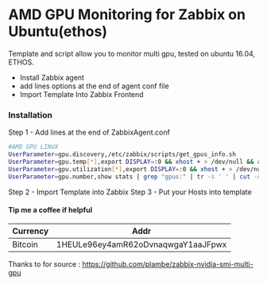# AMD GPU Monitoring for Zabbix on Ubuntu(ethos)

Template and script allow you to monitor multi gpu, tested on ubuntu 16.04, ETHOS.

  - Install Zabbix agent
  - add lines options at the end of agent conf file
  - Import Template Into Zabbix Frontend

### Installation

Step 1 - Add lines at the end of ZabbixAgent.conf

```sh
#AMD GPU LINUX
UserParameter=gpu.discovery,/etc/zabbix/scripts/get_gpus_info.sh
UserParameter=gpu.temp[*],export DISPLAY=:0 && xhost + > /dev/null && amdconfig --adapter=$1 --odgt | grep 'Temperature' | cut -d'-' -f2 | cut -d'.' -f1 | tr -d ' '
UserParameter=gpu.utilization[*],export DISPLAY=:0 && xhost + > /dev/null  && amdconfig --adapter=$1 --odgc | grep 'GPU load' | cut -f1 -d'%' | cut -f2 -d':'| tr -d ' '
UserParameter=gpu.number,show stats | grep "gpus:" | tr -s ' ' | cut -d ' ' -f 2
```
Step 2 - Import Template into Zabbix
Step 3 - Put your Hosts into template

#### Tip me a coffee if helpful
| Currency | Addr |
| ------ | ------ |
| Bitcoin | 1HEULe96ey4amR62oDvnaqwgaY1aaJFpwx |

Thanks to for source : https://github.com/plambe/zabbix-nvidia-smi-multi-gpu


